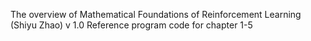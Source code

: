 The overview of Mathematical Foundations of Reinforcement Learning (Shiyu Zhao) 
v 1.0
Reference program code for chapter 1-5
